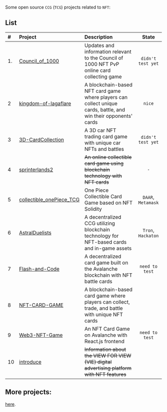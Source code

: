 Some open source `CCG` (`TCG`) projects related to `NFT`:

## List

| # | Project | Description | State |
|:-----|:-----|:-----|:----:|
| 1. | [Council_of_1000](https://github.com/1000Project/Council_of_1000) | Updates and information relevant to the Council of 1000 NFT PvP online card collecting game | `didn't test yet` |
| 2 | [kingdom-of-lagaflare](https://github.com/gkydev/kingdom-of-lagaflare) | A blockchain-based NFT card game where players can collect unique cards, battle, and win their opponents' cards | `nice` |
| 3 | [3D-CardCollection](https://github.com/Kanishk2Kumar/3D-CardCollection) | A 3D car NFT trading card game with unique car NFTs and battles | `didn't test yet` |
| 4 | [sprinterlands2](https://github.com/vaskuzkin1/sprinterlands2) | ~~An online collectible card game using blockchain technology with NFT cards~~ | `-`  |
| 5 | [collectible_onePiece_TCG](https://github.com/Skullriver/collectible_onePiece_TCG) | One Piece Collectible Card Game based on NFT Solidity | `DAAR`, `Metamask` |
| 6 | [AstralDuelists](https://github.com/AYUSHMAN0503/AstralDuelists) | A decentralized CCG utilizing blockchain technology for NFT-based cards and in-game assets | `Tron`, `Hackaton` |
| 7 | [Flash-and-Code](https://github.com/TabithaSona/Flash-and-Code) | A decentralized card game built on the Avalanche blockchain with NFT battle cards | `need to test` |
| 8 | [NFT-CARD-GAME](https://github.com/Devhazeleth/NFT-CARD-GAME) | A blockchain-based card game where players can collect, trade, and battle with unique NFT cards |  |
| 9 | [Web3-NFT-Game](https://github.com/MustafaTahir57/Web3-NFT-Game) | An NFT Card Game on Avalanche with React.js frontend | `need to test` |
| 10 | [introduce](https://github.com/Viewforview/introduce) | ~~Information about the VIEW FOR VIEW (VIE) digital advertising platform with NFT features~~ |  |

 ## More projects:
 [here](https://github.com/search?q=collectible+card+game+NFT&sort=updated&order=desc).
